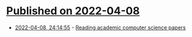 # [Published on 2022-04-08](index.md)

* [2022-04-08, 24:14:55](https://news.ycombinator.com/item?id=30951889) - [Reading academic computer science papers](https://stackoverflow.blog/2022/04/07/you-should-be-reading-academic-computer-science-papers/)
